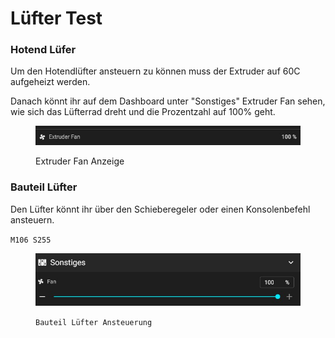 # Lüfter Test

### Hotend Lüfer

Um den Hotendlüfter ansteuern zu können muss der Extruder auf 60C aufgeheizt werden.

Danach könnt ihr auf dem Dashboard unter "Sonstiges" Extruder Fan sehen, wie sich das Lüfterrad dreht und die Prozentzahl auf 100% geht.

<figure><img src="../../../../../../../.gitbook/assets/extruder.jpg" alt=""><figcaption><p>Extruder Fan Anzeige</p></figcaption></figure>

### Bauteil Lüfter

Den Lüfter könnt ihr über den Schieberegeler oder einen Konsolenbefehl ansteuern.&#x20;

`M106 S255`

<figure><img src="../../../../../../../.gitbook/assets/bauteil1.jpg" alt=""><figcaption><p><code>Bauteil Lüfter Ansteuerung</code></p></figcaption></figure>

